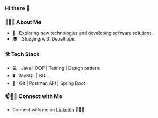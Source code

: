 ### Hi there 👋
<h3> 👨🏻‍💻 About Me </h3>

- 🤔 &nbsp; Exploring new technologies and developing software solutions.
- 🎓 &nbsp; Studying with Develhope.

<h3>🛠 Tech Stack</h3>

- 💻 &nbsp; Java | OOP | Testing | Design pattern 
- 🛢 &nbsp; MySQL | SQL
- 🔧 &nbsp; Git | Postman API | Spring Boot


### 📫🤝🏻 Connect with Me

 - Connect with me on [LinkedIn](https://www.linkedin.com/in/paola-ammaturo/) 👨🏻‍💻

<!--
**Paola931/Paola931** is a ✨ _special_ ✨ repository because its `README.md` (this file) appears on your GitHub profile.

Here are some ideas to get you started:

- 🔭 I’m currently working on ...
- 🌱 I’m currently learning ...
- 👯 I’m looking to collaborate on ...
- 🤔 I’m looking for help with ...
- 💬 Ask me about ...
- 📫 How to reach me: ...
- 😄 Pronouns: ...
- ⚡ Fun fact: ...
-->
